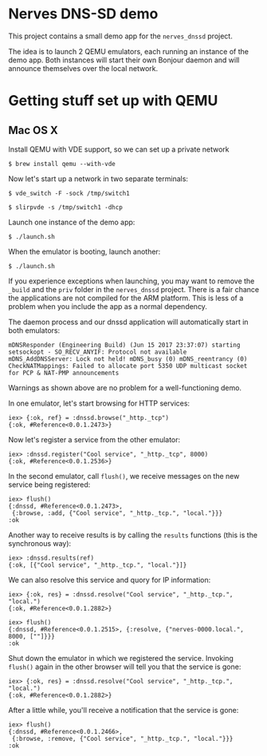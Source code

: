 # Nerves DNS-SD demo

This project contains a small demo app for the `nerves_dnssd` project.

The idea is to launch 2 QEMU emulators, each running an instance of the demo app.
Both instances will start their own Bonjour daemon and will announce themselves
over the local network.

# Getting stuff set up with QEMU

## Mac OS X

Install QEMU with VDE support, so we can set up a private network

    $ brew install qemu --with-vde

Now let's start up a network in two separate terminals:

    $ vde_switch -F -sock /tmp/switch1

    $ slirpvde -s /tmp/switch1 -dhcp

Launch one instance of the demo app:

    $ ./launch.sh

When the emulator is booting, launch another:

    $ ./launch.sh

If you experience exceptions when launching, you may want to remove the
`_build` and the `priv` folder in the `nerves_dnssd` project. There is a fair
chance the applications are not compiled for the ARM platform. This is less of
a problem when you include the app as a normal dependency.


The daemon process and our dnssd application will automatically start in both emulators:

    mDNSResponder (Engineering Build) (Jun 15 2017 23:37:07) starting
    setsockopt - SO_RECV_ANYIF: Protocol not available
    mDNS_AddDNSServer: Lock not held! mDNS_busy (0) mDNS_reentrancy (0)
    CheckNATMappings: Failed to allocate port 5350 UDP multicast socket for PCP & NAT-PMP announcements

Warnings as shown above are no problem for a well-functioning demo.


In one emulator, let's start browsing for HTTP services:

    iex> {:ok, ref} = :dnssd.browse("_http._tcp")
    {:ok, #Reference<0.0.1.2473>}

Now let's register a service from the other emulator:

    iex> :dnssd.register("Cool service", "_http._tcp", 8000)
    {:ok, #Reference<0.0.1.2536>}

In the second emulator, call `flush()`, we receive messages on the new service
being registered:

    iex> flush()
    {:dnssd, #Reference<0.0.1.2473>,
     {:browse, :add, {"Cool service", "_http._tcp.", "local."}}}
    :ok

Another way to receive results is by calling the `results` functions (this is
the synchronous way):

    iex> :dnssd.results(ref)
    {:ok, [{"Cool service", "_http._tcp.", "local."}]}

We can also resolve this service and quory for IP information:

    iex> {:ok, res} = :dnssd.resolve("Cool service", "_http._tcp.", "local.")
    {:ok, #Reference<0.0.1.2882>}

    iex> flush()
    {:dnssd, #Reference<0.0.1.2515>, {:resolve, {"nerves-0000.local.", 8000, [""]}}}
    :ok

Shut down the emulator in which we registered the service. Invoking `flush()`
again in the other browser will tell you that the service is gone:

    iex> {:ok, res} = :dnssd.resolve("Cool service", "_http._tcp.", "local.")
    {:ok, #Reference<0.0.1.2882>}

After a little while, you'll receive a notification that the service is gone:

    iex> flush()
    {:dnssd, #Reference<0.0.1.2466>,
     {:browse, :remove, {"Cool service", "_http._tcp.", "local."}}}
    :ok


